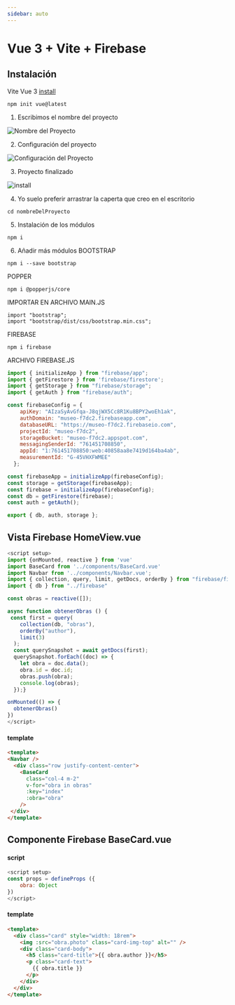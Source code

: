 ```yaml
---
sidebar: auto
---
```


# Vue 3 + Vite + Firebase

## Instalación

Vite Vue 3 [install](https://vuejs.org/guide/scaling-up/tooling.html#project-scaffolding)

```
npm init vue@latest
```
1. Escribimos el nombre del proyecto

![Nombre del Proyecto](/pinia/1.png)


2. Configuración del proyecto

![Configuración del Proyecto](/pinia/2.png)

3. Proyecto finalizado

![install](/pinia/3.png)

4. Yo suelo preferir arrastrar la caperta que creo en el escritorio

```
cd nombreDelProyecto
```
5. Instalación de los módulos
```
npm i
```
6. Añadir más módulos
BOOTSTRAP
```
npm i --save bootstrap
```
POPPER
```
npm i @popperjs/core 

```
IMPORTAR EN ARCHIVO MAIN.JS
```
import "bootstrap";
import "bootstrap/dist/css/bootstrap.min.css";

```
FIREBASE
```
npm i firebase
```

ARCHIVO FIREBASE.JS

```js
import { initializeApp } from "firebase/app";
import { getFirestore } from 'firebase/firestore';
import { getStorage } from "firebase/storage";
import { getAuth } from "firebase/auth";

const firebaseConfig = {
    apiKey: "AIzaSyAvGfqa-J8qjWX5Cc8R1Ku8BPY2woEh1ak",
    authDomain: "museo-f7dc2.firebaseapp.com",
    databaseURL: "https://museo-f7dc2.firebaseio.com",
    projectId: "museo-f7dc2",
    storageBucket: "museo-f7dc2.appspot.com",
    messagingSenderId: "761451708850",
    appId: "1:761451708850:web:40858aa8e7419d164ba4ab",
    measurementId: "G-45VHXFWMEE"
  };

const firebaseApp = initializeApp(firebaseConfig);
const storage = getStorage(firebaseApp);
const firebase = initializeApp(firebaseConfig);
const db = getFirestore(firebase);
const auth = getAuth();

export { db, auth, storage };
```

## Vista Firebase HomeView.vue

```js
<script setup>
import {onMounted, reactive } from 'vue'
import BaseCard from '../components/BaseCard.vue'
import Navbar from '../components/Navbar.vue';
import { collection, query, limit, getDocs, orderBy } from "firebase/firestore";
import { db } from "../firebase"

const obras = reactive([]);

async function obtenerObras () {
 const first = query(
    collection(db, "obras"),
    orderBy("author"),
    limit(3)
  );
  const querySnapshot = await getDocs(first);
  querySnapshot.forEach((doc) => {
    let obra = doc.data();
    obra.id = doc.id;
    obras.push(obra);
    console.log(obras);
  });}

onMounted(() => {
  obtenerObras()
})
</script>
```

#### template
```html
<template>
<Navbar />
  <div class="row justify-content-center">
    <BaseCard
      class="col-4 m-2"
      v-for="obra in obras"
      :key="index"
      :obra="obra"
    />
 </div>
</template>
```
## Componente Firebase BaseCard.vue

#### script
```js
<script setup>
const props = defineProps ({
    obra: Object
})
</script>
```

#### template
```html
<template>
  <div class="card" style="width: 18rem">
    <img :src="obra.photo" class="card-img-top" alt="" />
    <div class="card-body">
      <h5 class="card-title">{{ obra.author }}</h5>
      <p class="card-text">
        {{ obra.title }}
      </p>
    </div>
  </div>
</template>
```
